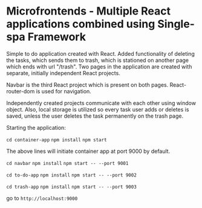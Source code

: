 # Microfrontends - Multiple React applications combined using Single-spa Framework

Simple to do application created with React. Added functionality of deleting the tasks, which sends them to trash, which is stationed on another page which ends with url "/trash". Two pages in the application are created with separate, initially independent React projects.

Navbar is the third React project which is present on both pages. React-router-dom is used for navigation.

Independently created projects communicate with each other using window object. Also, local storage is utilized so every task user adds or deletes is saved, unless the user deletes the task permanently on the trash page.

Starting the application:

`cd container-app`
`npm install`
`npm start`

The above lines will initiate container app at port 9000 by default.

`cd navbar`
`npm install`
`npm start -- --port 9001`

`cd to-do-app`
`npm install`
`npm start -- --port 9002`

`cd trash-app`
`npm install`
`npm start -- --port 9003`

go to `http://localhost:9000`
